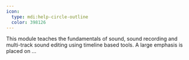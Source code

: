 ```yaml
---
icon:
  type: mdi:help-circle-outline
  color: 398126
---
```


This module teaches the fundamentals of sound, sound recording and multi-track sound editing using timeline based tools. A large emphasis is placed on ... 
